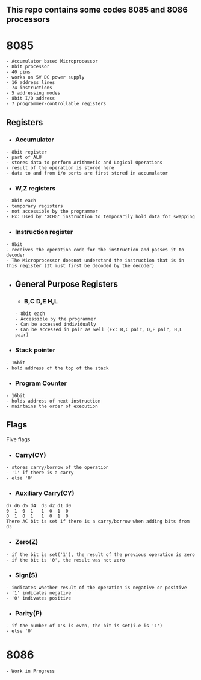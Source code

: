 ## This repo contains some codes 8085 and 8086 processors

# 8085
```
- Accumulator based Microprocessor
- 8bit processor
- 40 pins
- works on 5V DC power supply
- 16 address lines
- 74 instructions
- 5 addressing modes
- 8bit I/O address
- 7 programmer-controllable registers
```

## Registers
- ### Accumulator
```
- 8bit register
- part of ALU
- stores data to perform Arithmetic and Logical Operations
- result of the operation is stored here
- data to and from i/o ports are first stored in accumulator
```

- ### W,Z registers
```
- 8bit each
- temporary registers
- not accessible by the programmer
- Ex: Used by 'XCHG' instruction to temporarily hold data for swapping
```

- ### Instruction register
```
- 8bit
- receives the operation code for the instruction and passes it to decoder
- The Microprocessor doesnot understand the instruction that is in this register (It must first be decoded by the decoder)
```

- ## General Purpose Registers
    - ### B,C  D,E  H,L
    ```
    - 8bit each
    - Accessible by the programmer 
    - Can be accessed individually
    - Can be accessed in pair as well (Ex: B,C pair, D,E pair, H,L pair)
    ```
- ### Stack pointer
```
- 16bit
- hold address of the top of the stack
```

- ### Program Counter
```
- 16bit
- holds address of next instruction
- maintains the order of execution
```

## Flags
Five flags
- ### Carry(CY)
```
- stores carry/borrow of the operation
- '1' if there is a carry
- else '0'
```

- ### Auxiliary Carry(CY)
```
d7 d6 d5 d4  d3 d2 d1 d0 
0  1  0  1   1  0  1  0
0  1  0  1   1  0  1  0
There AC bit is set if there is a carry/borrow when adding bits from d3 
```

- ### Zero(Z)
```
- if the bit is set('1'), the result of the previous operation is zero
- if the bit is '0', the result was not zero
```

- ### Sign(S)
```
- indicates whether result of the operation is negative or positive
- '1' indicates negative
- '0' indivates positive
```

- ### Parity(P)
```
- if the number of 1's is even, the bit is set(i.e is '1')
- else '0'
```

# 8086
```
- Work in Progress
```